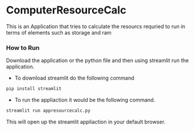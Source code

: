 # ComputerResourceCalc
 This is an Application that tries to calculate the resourcs requried to run in terms of elements such as storage and ram




 ### How to Run
 Download the application or the python file and then using streamlit run the application. 

- To download streamlit do the following command 
```sh 
pip install streamlit 
```

- To run the appliaction it would be the following command. 
```sh 
streamlit run appresourcecalc.py
```

This will open up the streamlit appliaction in your default browser. 

